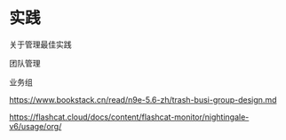 # 实践

关于管理最佳实践

团队管理

业务组



https://www.bookstack.cn/read/n9e-5.6-zh/trash-busi-group-design.md

https://flashcat.cloud/docs/content/flashcat-monitor/nightingale-v6/usage/org/